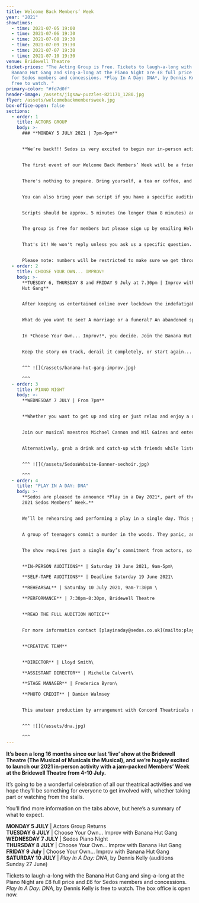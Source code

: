 ```yaml
---
title: Welcome Back Members’ Week
year: "2021"
showtimes:
  - time: 2021-07-05 19:00
  - time: 2021-07-06 19:30
  - time: 2021-07-08 19:30
  - time: 2021-07-09 19:30
  - time: 2021-07-07 19:30
  - time: 2021-07-10 19:30
venue: Bridewell Theatre
ticket-prices: "The Acting Group is Free. Tickets to laugh-a-long with the
  Banana Hut Gang and sing-a-long at the Piano Night are £8 full price and £6
  for Sedos members and concessions. *Play In A Day: DNA*, by Dennis Kelly is
  free to watch. "
primary-color: "#fd7d0f"
header-image: /assets/jigsaw-puzzles-821171_1280.jpg
flyer: /assets/welcomebackmembersweek.jpg
box-office-open: false
sections:
  - order: 1
    title: ACTORS GROUP
    body: >-
      ### **MONDAY 5 JULY 2021 | 7pm-9pm**


      **We’re back!!! Sedos is very excited to begin our in-person activities at the Bridewell Theatre with a chance for lots of people to get involved with the return of our Acting Group.** 


      The first event of our Welcome Back Members’ Week will be a friendly, relaxed and supportive atmosphere for people who want to act - whether they want to brush up on their skills, prepare for an audition or simply 'have a go'. All levels of ability are welcome, whether its your first time or your fiftieth time! 


      There's nothing to prepare. Bring yourself, a tea or coffee, and take a script to rehearse for an hour then we'll perform the scenes to the group at the end. 


      You can also bring your own script if you have a specific audition piece you want to try, or if you just really like the script! But please be aware we can’t guarantee all scripts will be used. 


      Scripts should be approx. 5 minutes (no longer than 8 minutes) and there will be a selection of 2-3 handers on the day to choose from (monologues are welcome too).


      The group is free for members but please sign up by emailing Helena at membership@sedos.co.uk stating your name so we have an idea of numbers. 


      That's it! We won't reply unless you ask us a specific question.


      Please note: numbers will be restricted to make sure we get through all the extracts in time, so please register ASAP.
  - order: 2
    title: CHOOSE YOUR OWN... IMPROV!
    body: >-
      **TUESDAY 6, THURSDAY 8 and FRIDAY 9 July at 7.30pm | Improv with Banana
      Hut Gang**


      After keeping us entertained online over lockdown the indefatigable Banana Hut Gang, Sedos' in- house improv team, are delighted to be back in-person with their ever changing improvised comedy play, *Choose Your Own... Improv!*, guaranteed to lift your spirits!


      What do you want to see? A marriage or a funeral? An abandoned spaceship or a creepy dungeon? A murder or a resurrection?


      In *Choose Your Own... Improv!*, you decide. Join the Banana Hut Gang as they create a brave new improvised world where you get to call the shots.


      Keep the story on track, derail it completely, or start again... the choice is yours!


      ^^^ ![](/assets/banana-hut-gang-improv.jpg)

      ^^^
  - order: 3
    title: PIANO NIGHT
    body: >-
      **WEDNESDAY 7 JULY | From 7pm**


      **Whether you want to get up and sing or just relax and enjoy a drink with friends, our Piano Night is the perfect event to bring you back to the Bridewell Theatre, which will be transformed into a relaxed, intimate cabaret venue for an evening of song and Sedos reunion!**


      Join our musical maestros Michael Cannon and Wil Gaines and entertain us with a torch song, modern belter or classic showstopper. The choice is yours! We’ll have some musical scores and collections to browse through, but if you’re looking for something specific, please feel free to bring along your own music.


      Alternatively, grab a drink and catch-up with friends while listening to some great music. It’s going to be a friendly, relaxed event and the perfect opportunity to get us back together again.


      ^^^ ![](/assets/SedosWebsite-Banner-sechoir.jpg)

      ^^^
  - order: 4
    title: "PLAY IN A DAY: DNA"
    body: >-
      **Sedos are pleased to announce *Play in a Day 2021*, part of the July
      2021 Sedos Members’ Week.**


      We’ll be rehearsing and performing a play in a single day. This year’s show will be *DNA* by Dennis Kelly, and we will be rehearsing and performing in the Bridewell Theatre on Saturday 10 July.


      A group of teenagers commit a murder in the woods. They panic, and their attempts at a cover-up have a surprising effect on their lives. The play is a fast-paced ensemble show. All of the parts have a significant amount of stage time, and the play relies on a powerful group energy which we’ll be working on in rehearsals. The whole show is about 45 minutes with no interval.


      The show requires just a single day’s commitment from actors, so it’s the perfect way to get back on stage. Auditions are open to absolutely everyone, no matter your acting experience; those new to Sedos are especially welcome!


      **IN-PERSON AUDITIONS** | Saturday 19 June 2021, 9am-5pm\

      **SELF-TAPE AUDITIONS** | Deadline Saturday 19 June 2021\

      **REHEARSAL** | Saturday 10 July 2021, 9am-7:30pm \

      **PERFORMANCE** | 7:30pm-8:30pm, Bridewell Theatre 


      **READ THE FULL AUDITION NOTICE**


      For more information contact [playinaday@sedos.co.uk](mailto:playinaday@sedos.co.uk)


      **CREATIVE TEAM**


      **DIRECTOR** | Lloyd Smith\

      **ASSISTANT DIRECTOR** | Michelle Calvert\

      **STAGE MANAGER** | Frederica Byron\

      **PHOTO CREDIT** | Damien Walmsey


      This amateur production by arrangement with Concord Theatricals on behalf of Samuel French Ltd.


      ^^^ ![](/assets/dna.jpg)

      ^^^
---
```

**It’s been a long 16 months since our last ‘live’ show at the Bridewell Theatre (The Musical of Musicals the Musical), and we’re hugely excited to launch our 2021 in-person activity with a jam-packed Members’ Week at the Bridewell Theatre from 4-10 July.** 

It’s going to be a wonderful celebration of all our theatrical activities and we hope they’ll be something for everyone to get involved with, whether taking part or watching from the stalls.

You’ll find more information on the tabs above, but here’s a summary of what to expect.

**MONDAY 5 JULY** | Actors Group Returns\
**TUESDAY 6 JULY** | Choose Your Own... Improv with Banana Hut Gang\
**WEDNESDAY 7 JULY** | Sedos Piano Night\
**THURSDAY 8 JULY** | Choose Your Own... Improv with Banana Hut Gang\
**FRIDAY 9 July** | Choose Your Own... Improv with Banana Hut Gang\
**SATURDAY 10 JULY** | *Play In A Day: DNA*, by Dennis Kelly (auditions Sunday 27 June)

Tickets to laugh-a-long with the Banana Hut Gang and sing-a-long at the Piano Night are £8 full price and £6 for Sedos members and concessions. *Play In A Day: DNA*, by Dennis Kelly is free to watch. The box office is open now.